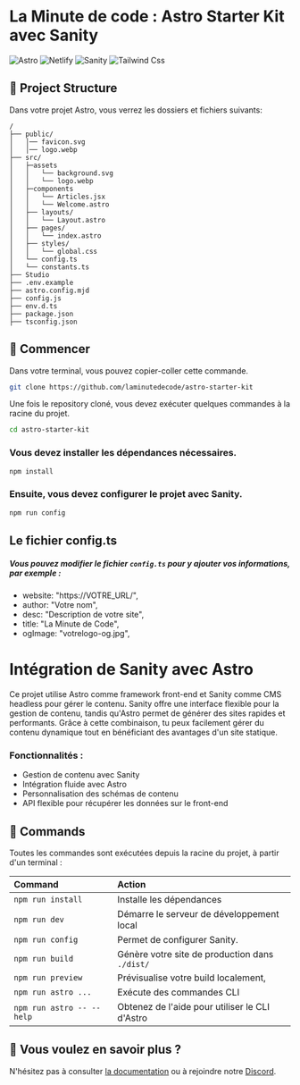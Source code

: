# La Minute de code : Astro Starter Kit avec Sanity

![Astro](https://img.shields.io/badge/astro-%232C2052.svg?style=for-the-badge&logo=astro&logoColor=white)
![Netlify](https://img.shields.io/badge/Netlify-00C7B7?style=for-the-badge&logo=netlify&logoColor=white)
![Sanity](https://img.shields.io/badge/sanity-F03E2F?style=for-the-badge&logo=sanity&logoColor=white)
![Tailwind Css](https://img.shields.io/badge/Tailwind_CSS-38B2AC?style=for-the-badge&logo=tailwind-css&logoColor=white)

## 🚀 Project Structure

Dans votre projet Astro, vous verrez les dossiers et fichiers suivants:

```text
/
├── public/
│   │── favicon.svg
│   │── logo.webp
├── src/
│   ├─assets
│   │   └── background.svg
│   │   └── logo.webp
│   ├─components
│   │   └── Articles.jsx
│   │   └── Welcome.astro
│   ├── layouts/
│   │   └── Layout.astro
│   ├── pages/
│   │   └── index.astro
│   ├── styles/
│   │   └── global.css
│   └── config.ts
│   └── constants.ts
├── Studio
├── .env.example
├── astro.config.mjd
├── config.js
├── env.d.ts
├── package.json
├── tsconfig.json
```

## 🌟 Commencer

Dans votre terminal, vous pouvez copier-coller cette commande.

```bash
git clone https://github.com/laminutedecode/astro-starter-kit
```
Une fois le repository cloné, vous devez exécuter quelques commandes à la racine du projet.
```bash
cd astro-starter-kit
```

### Vous devez installer les dépendances nécessaires.

```bash
npm install
```

### Ensuite, vous devez configurer le projet avec Sanity.
```bash
npm run config
```

## Le fichier config.ts

##### Vous pouvez modifier le fichier ```config.ts``` pour y ajouter vos informations, par exemple :

 - website: "https://VOTRE_URL/",
 - author: "Votre nom",
 - desc: "Description de votre site",
 - title: "La Minute de Code",
 - ogImage: "votrelogo-og.jpg",

# Intégration de Sanity avec Astro

Ce projet utilise Astro comme framework front-end et Sanity comme CMS headless pour gérer le contenu. Sanity offre une interface flexible pour la gestion de contenu, tandis qu'Astro permet de générer des sites rapides et performants. Grâce à cette combinaison, tu peux facilement gérer du contenu dynamique tout en bénéficiant des avantages d'un site statique.

### Fonctionnalités :
 - Gestion de contenu avec Sanity
 - Intégration fluide avec Astro
 - Personnalisation des schémas de contenu
 - API flexible pour récupérer les données sur le front-end

## 🧞 Commands

Toutes les commandes sont exécutées depuis la racine du projet, à partir d'un terminal :


| Command                   | Action                                           |
| :------------------------ | :----------------------------------------------- |
| `npm run install`         | Installe les dépendances                         |
| `npm run dev`             | Démarre le serveur de développement local        |
| `npm run config`          | Permet de configurer Sanity.                     |
| `npm run build`           | Génère votre site de production dans `./dist/`   |
| `npm run preview`         | Prévisualise votre build localement,             |
| `npm run astro ...`       | Exécute des commandes CLI                        |
| `npm run astro -- --help` | Obtenez de l'aide pour utiliser le CLI d'Astro   |

## 👀 Vous voulez en savoir plus ?

N'hésitez pas à consulter  [la documentation](https://docs.astro.build) ou à rejoindre notre [Discord](https://discord.gg/vR5PGsMF3q).
